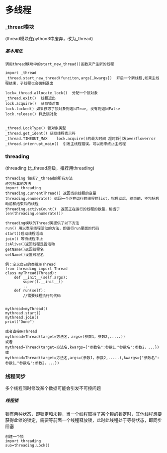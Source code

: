 # 多线程

### _thread模块

(thread模块在python3中废弃，改为_thread)

##### 基本用法

```
调用thread模块中的start_new_thread()函数来产生新的线程

import _thread
_thread.start_new_thread(funciton,args[,kwargs])  开启一个新线程,如果主线程结束，子线程也会强制退出 

lock=_thread.allocate_lock()  分配一个锁对象
_thread.exit()  线程退出
lock.acquire()  获取锁对象
lock.locked() 如果获取了锁对象则返回True, 没有则返回False
lock.release() 释放锁对象


_thread.LockType() 锁对象类型
_thread.get_ident() 获取线程表示符
_thread.TIMEOUT_MAX    lock.acquire()的最大时间 超时将引发overflowerror
_thread.interrupt_main()  引发主线程错误，可以用来终止主线程

```

### threading

(threading 比_thread高级，推荐用threading)

```
threading 包括了_thread的所有方法  
还包括其他方法
import threading
threading.currentThread() 返回当前线程的变量
threading.enumerate() 返回一个正在运行的线程的list，指启动后，结束前，不包括启动前和结束后的线程
threading.activeCount()  返回正在运行的线程的数量，相当于len(threading.enumerate())

threading模块的Thread类提供了以下方法
run() 用以表示线程活动的方法，即运行run里面的代码
start()启动线程活动
join() 等待线程中止
isAlive()返回线程是否活动
getName()返回线程名
setName()设置线程名

例：定义自己的类继承Thread
from threading import Thread
class myThread(Thread):
	def __init__(self.args):
		super().__init__()
		..
	def run(self):
		//需要线程执行的代码


mythread=myThread()
mythread.start()
mythread.join()
print("Done")

或者直接用Thread
mythread=Thread(target=方法名，args=(参数1，参数2,.....))
或者
mythread=Thread(target=方法名,kwargs={"参数名":参数1,"参数名":参数2，...})
或
mythread=Thread(target=方法名,args=(参数1，参数2,.....),kwargs={"参数名":参数1,"参数名":参数2，...})
```

### 线程同步

多个线程同时修改某个数据可能会引发不可控问题

##### 线程锁

锁有两种状态，即锁定和未锁，当一个线程取得了某个锁的锁定时，其他线程想要获得此锁的锁定，需要等前面一个线程释放锁，此时此线程处于等待状态，即同步阻塞

```
创建一个锁
import threading
suo=threading.Lock()
```

